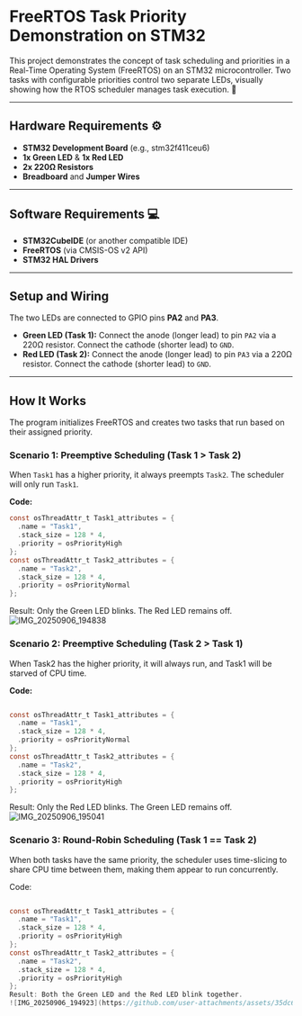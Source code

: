 # FreeRTOS Task Priority Demonstration on STM32

This project demonstrates the concept of task scheduling and priorities in a Real-Time Operating System (FreeRTOS) on an STM32 microcontroller. Two tasks with configurable priorities control two separate LEDs, visually showing how the RTOS scheduler manages task execution. 🚦

---

## Hardware Requirements ⚙️

* **STM32 Development Board** (e.g., stm32f411ceu6)
* **1x Green LED** & **1x Red LED**
* **2x 220Ω Resistors**
* **Breadboard** and **Jumper Wires**

---

## Software Requirements 💻

* **STM32CubeIDE** (or another compatible IDE)
* **FreeRTOS** (via CMSIS-OS v2 API)
* **STM32 HAL Drivers**

---

## Setup and Wiring

The two LEDs are connected to GPIO pins **PA2** and **PA3**.

* **Green LED (Task 1):** Connect the anode (longer lead) to pin `PA2` via a 220Ω resistor. Connect the cathode (shorter lead) to `GND`.
* **Red LED (Task 2):** Connect the anode (longer lead) to pin `PA3` via a 220Ω resistor. Connect the cathode (shorter lead) to `GND`.

---

## How It Works

The program initializes FreeRTOS and creates two tasks that run based on their assigned priority.

### Scenario 1: Preemptive Scheduling (Task 1 > Task 2)

When `Task1` has a higher priority, it always preempts `Task2`. The scheduler will only run `Task1`.

**Code:**
```c
const osThreadAttr_t Task1_attributes = {
  .name = "Task1",
  .stack_size = 128 * 4,
  .priority = osPriorityHigh
};
const osThreadAttr_t Task2_attributes = {
  .name = "Task2",
  .stack_size = 128 * 4,
  .priority = osPriorityNormal
};
```
Result: Only the Green LED blinks. The Red LED remains off.
![IMG_20250906_194838](https://github.com/user-attachments/assets/28ca4bd9-20c0-44c6-a017-5f85f4d7f2c9)


### Scenario 2: Preemptive Scheduling (Task 2 > Task 1)
When Task2 has the higher priority, it will always run, and Task1 will be starved of CPU time.

**Code:**
```c

const osThreadAttr_t Task1_attributes = {
  .name = "Task1",
  .stack_size = 128 * 4,
  .priority = osPriorityNormal
};
const osThreadAttr_t Task2_attributes = {
  .name = "Task2",
  .stack_size = 128 * 4,
  .priority = osPriorityHigh
};
```
Result: Only the Red LED blinks. The Green LED remains off.
![IMG_20250906_195041](https://github.com/user-attachments/assets/a0ed67a8-1c30-4484-b196-1b1e39205bf4)


### Scenario 3: Round-Robin Scheduling (Task 1 == Task 2)
When both tasks have the same priority, the scheduler uses time-slicing to share CPU time between them, making them appear to run concurrently.

Code:

```c

const osThreadAttr_t Task1_attributes = {
  .name = "Task1",
  .stack_size = 128 * 4,
  .priority = osPriorityHigh
};
const osThreadAttr_t Task2_attributes = {
  .name = "Task2",
  .stack_size = 128 * 4,
  .priority = osPriorityHigh
};
Result: Both the Green LED and the Red LED blink together.
![IMG_20250906_194923](https://github.com/user-attachments/assets/35dc66de-4e8a-45c2-9efe-460a59615636)
```
